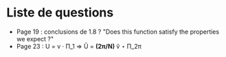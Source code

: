 # Liste de questions

+ Page 19 : conclusions de 1.8 ? "Does this function satisfy the properties we expect ?"
+ Page 23 : U = v · Π_1 ⇒ Û = **(2π/N)** v̂ ⋆ Π_2π
